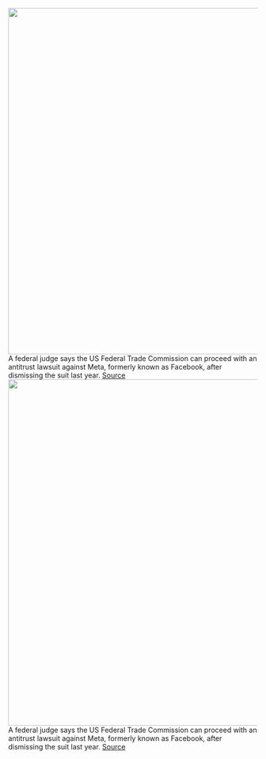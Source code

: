 <img src='https://cdn.vox-cdn.com/thumbor/1XhxMzdQkNBqwsDAm-MC68Hd614=/0x0:2040x1360/1200x800/filters:focal(857x517:1183x843)/cdn.vox-cdn.com/uploads/chorus_image/image/70376042/acastro_211101_1777_meta_0004.0.jpg' width='700px' /><br/>
A federal judge says the US Federal Trade Commission can proceed with an antitrust lawsuit against Meta, formerly known as Facebook, after dismissing the suit last year.
<a href='https://www.theverge.com/2022/1/11/22878808/ftc-meta-facebook-lawsuit-ruling-revised-complaint-discovery'> Source <a/><img src='https://cdn.vox-cdn.com/thumbor/1XhxMzdQkNBqwsDAm-MC68Hd614=/0x0:2040x1360/1200x800/filters:focal(857x517:1183x843)/cdn.vox-cdn.com/uploads/chorus_image/image/70376042/acastro_211101_1777_meta_0004.0.jpg' width='700px' /><br/>
A federal judge says the US Federal Trade Commission can proceed with an antitrust lawsuit against Meta, formerly known as Facebook, after dismissing the suit last year.
<a href='https://www.theverge.com/2022/1/11/22878808/ftc-meta-facebook-lawsuit-ruling-revised-complaint-discovery'> Source <a/>